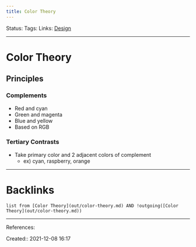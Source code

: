 ```yaml
---
title: Color Theory
---
```

Status: 
Tags: 
Links: [Design](out/design.md)
___
# Color Theory
## Principles
### Complements
- Red and cyan
- Green and magenta
- Blue and yellow
- Based on RGB
### Tertiary Contrasts
- Take primary color and 2 adjacent colors of complement
	- ex) cyan, raspberry, orange
___
# Backlinks
```dataview
list from [Color Theory](out/color-theory.md) AND !outgoing([Color Theory](out/color-theory.md))
```
___
References:

Created:: 2021-12-08 16:17